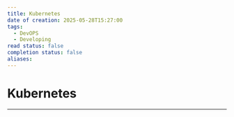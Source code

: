 ```yaml
---
title: Kubernetes
date of creation: 2025-05-28T15:27:00
tags:
  - DevOPS
  - Developing
read status: false
completion status: false
aliases:
---
```

# Kubernetes
---
